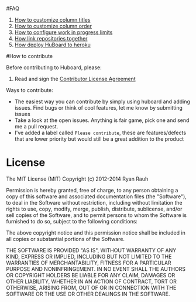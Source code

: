 #FAQ

  1. [How to customize column titles](https://github.com/rauhryan/huboard/wiki#wiki-labels-explained)
  1. [How to customize column order](https://github.com/rauhryan/huboard/wiki#wiki-labels-explained)
  1. [How to configure work in progress limits](https://github.com/rauhryan/huboard/wiki#wiki-labels-explained)
  1. [How link repositories together](https://github.com/rauhryan/huboard/wiki#wiki-linking-repositories)
  1. [How deploy HuBoard to heroku](https://github.com/rauhryan/huboard/wiki/Deploying)


#How to contribute

Before contributing to Huboard, please:

  1. Read and sign the [Contributor License Agreement](https://docs.google.com/forms/d/1hapbhON_AdtwVPgRFQqf5d600ayptoYcVfgcSQO0FQg/viewform)

Ways to contribute:

  * The easiest way you can contribute by simply using huboard and adding issues. Find bugs or think of cool features, let me know by submitting issues
  * Take a look at the open issues. Anything is fair game, pick one and send me a pull request.
  * I've added a label called `Please contribute`, these are features/defects that are lower priority but would still be a great addition to the product

# License

The MIT License (MIT)
Copyright (c) 2012-2014 Ryan Rauh

Permission is hereby granted, free of charge, to any person obtaining a copy of this software and associated documentation files (the "Software"), to deal in the Software without restriction, including without limitation the rights to use, copy, modify, merge, publish, distribute, sublicense, and/or sell copies of the Software, and to permit persons to whom the Software is furnished to do so, subject to the following conditions:

The above copyright notice and this permission notice shall be included in all copies or substantial portions of the Software.

THE SOFTWARE IS PROVIDED "AS IS", WITHOUT WARRANTY OF ANY KIND, EXPRESS OR IMPLIED, INCLUDING BUT NOT LIMITED TO THE WARRANTIES OF MERCHANTABILITY, FITNESS FOR A PARTICULAR PURPOSE AND NONINFRINGEMENT. IN NO EVENT SHALL THE AUTHORS OR COPYRIGHT HOLDERS BE LIABLE FOR ANY CLAIM, DAMAGES OR OTHER LIABILITY, WHETHER IN AN ACTION OF CONTRACT, TORT OR OTHERWISE, ARISING FROM, OUT OF OR IN CONNECTION WITH THE SOFTWARE OR THE USE OR OTHER DEALINGS IN THE SOFTWARE.
